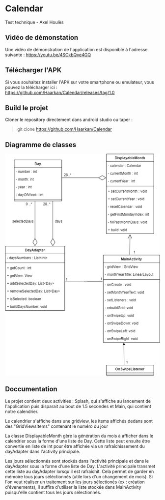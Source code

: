# Calendar
Test technique - Axel Houlès

## Vidéo de démonstation
Une vidéo de démonstration de l'application est disponible à l'adresse suivante : https://youtu.be/4SCkbQve4GQ

## Télécharger l'APK
Si vous souhaitez installer l'APK sur votre smartphone ou emulateur, vous pouvez la télécharger ici : https://github.com/Haarkan/Calendar/releases/tag/1.0

## Build le projet 
Cloner le repository directement dans android studio ou taper :
> git clone https://github.com/Haarkan/Calendar

## Diagramme de classes
![Alt text](./class_diagram.png)

## Doccumentation
Le projet contient deux activities : Splash, qui s'affiche au lancement de l'application puis disparait au bout de 1.5 secondes et Main, qui contient notre calendrier.

Le calendrier s'affiche dans une gridview, les items affichés dedans sont des "GridViewsItems" contenant le numéro du jour 

La classe DisplayableMonth gère la génération du mois à afficher dans le calendrier sous la forme d'une liste de Day. Cette liste peut ensuite être convertie en liste de int pour être affichée via un rafraîchissement du dayAdapter dans l'activity principale.

Les jours sélectionnés sont stockés dans l'activité principale et dans le dayAdapter sous la forme d'une liste de Day. L'activité principale transmet cette liste au dayAdapter lorsqu'il est rafraîchit. Cela permet de garder en mémoire tous jours séléctionnés (utile lors d'un changement de mois). Si l'on veut réaliser un traitement sur les jours sélectionés (ex : création d'évenements), il suffira d'utiliser la liste stockée dans MainActivity puisqu'elle contient tous les jours sélectionnés.
